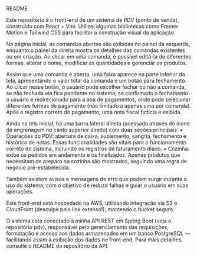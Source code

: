 README

Este repositório é o front-end de um sistema de PDV (ponto de venda), construído com React + Vite. Utilizei algumas bibliotecas como Framer Motion e Tailwind CSS para facilitar a construção visual da aplicação.

Na página inicial, as comandas abertas são exibidas no painel da esquerda, enquanto o painel da direita mostra os detalhes das comandas existentes ou em criação. Ao clicar em uma comanda, é possível editá-la de diferentes formas: alterar o nome, modificar as quantidades e gerenciar os produtos.

Assim que uma comanda é aberta, uma faixa aparece na parte inferior da tela, apresentando o valor total da comanda e um botão para fechamento. Ao clicar nesse botão, o usuário pode escolher fechar ou não a comanda, se não fechada ela fica pendente no sistema, se confirmado o fechamento o usuário é redirecionado para a aba de pagamentos, onde pode selecionar diferentes formas de pagamento (não limitado a apenas uma por comanda). Após o registro correto do pagamento, uma nota fiscal fictícia é exibida.

Ainda na tela inicial, há uma barra lateral direita (acessada através do ícone de engrenagem no canto superior direito) com duas seções principais:
	•	Operações do PDV: abertura de caixa, suplemento, sangria, fechamento e histórico de notas. Essas funcionalidades são vitais para o funcionamento correto do sistema, incluindo os registros de faturamento diário.
	•	Cozinha: exibe os pedidos em andamento e os finalizados. Apenas produtos que necessitam de preparo na cozinha são mostrados, seguindo uma regra de negócio pré-estabelecida.

Também existem avisos e mensagens de erro que podem surgir durante o uso do sistema, com o objetivo de reduzir falhas e guiar o usuário em suas operações.

Este front-end está hospedado na AWS, utilizando integração via S3 e CloudFront (desculpe pelo link extenso!), mantendo o bucket seguro.

O sistema está conectado à minha API REST em Spring Boot (veja o repositório pdv), responsável pelo gerenciamento das requisições, formatação e acesso aos dados armazenados em um banco PostgreSQL — facilitando assim a exibição dos dados no front-end. Para mais detalhes, consulte o README do repositório da API.
